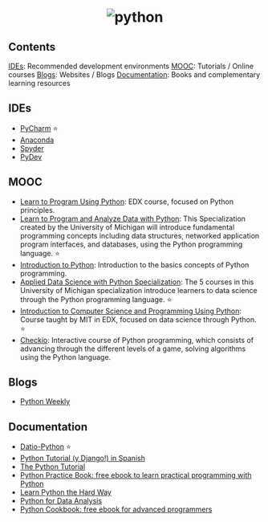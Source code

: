 <h1 align="center">
	<img src="https://www.python.org/static/img/python-logo@2x.png" alt="python">
	<br>
</h1>

## Contents 
[IDEs](#ides): Recommended development environments
[MOOC](#mooc): Tutorials / Online courses
[Blogs](#blogs): Websites / Blogs 
[Documentation](#documentation): Books and complementary learning resources

## IDEs
- [PyCharm](https://www.jetbrains.com/pycharm/) :star:
- [Anaconda](http://damnwidget.github.io/anaconda/)
- [Spyder](https://github.com/spyder-ide/spyder)
- [PyDev](http://www.pydev.org/)

## MOOC
- [Learn to Program Using Python](https://www.edx.org/course/learn-program-using-python-utarlingtonx-cse1309x): EDX course, focused on Python principles.
- [Learn to Program and Analyze Data with Python](https://www.coursera.org/specializations/python): This Specialization created by the University of Michigan will introduce fundamental programming concepts including data structures, networked application program interfaces, and databases, using the Python programming language. :star:
- [Introduction to Python](https://www.codecademy.com/learn/python): Introduction to the basics concepts of Python programming.
- [Applied Data Science with Python Specialization](https://www.coursera.org/specializations/data-science-python): The 5 courses in this University of Michigan specialization introduce learners to data science through the Python programming language.  :star:
- [Introduction to Computer Science and Programming Using Python](https://www.edx.org/course/introduction-computer-science-mitx-6-00-1x-9): Course taught by MIT in EDX, focused on data science through Python. :star:
- [Checkio](https://py.checkio.org/): Interactive course of Python programming, which consists of advancing through the different levels of a game, solving algorithms using the Python language.

## Blogs
- [Python Weekly](http://www.pythonweekly.com)

## Documentation 
- [Datio-Python](https://github.com/DatioBD/academy/tree/master/courses/python) :star:
- [Python Tutorial (y Django!) in Spanish](http://tutorial.python.org.ar/)
- [The Python Tutorial](https://docs.python.org/3/tutorial/index.html)
- [Python Practice Book: free ebook to learn practical programming with Python](http://anandology.com/python-practice-book/index.html)
- [Learn Python the Hard Way](https://learnpythonthehardway.org/book/)
- [Python for Data Analysis](http://shop.oreilly.com/product/0636920023784.do)
- [Python Cookbook: free ebook for advanced programmers](http://chimera.labs.oreilly.com/books/1230000000393/index.html)
